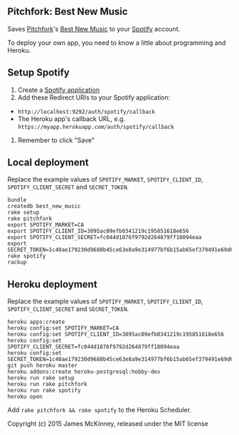 ## Pitchfork: Best New Music

Saves [Pitchfork](http://pitchfork.com/)'s [Best New Music](http://pitchfork.com/reviews/best/albums/) to your [Spotify](https://www.spotify.com/) account.

To deploy your own app, you need to know a little about programming and Heroku.

## Setup Spotify

1. Create a [Spotify application](https://developer.spotify.com/my-applications/#!/applications)
1. Add these Redirect URIs to your Spotify application:
  * `http://localhost:9292/auth/spotify/callback`
  * The Heroku app's callback URL, e.g. `https://myapp.herokuapp.com/auth/spotify/callback`
1. Remember to click "Save"

## Local deployment

Replace the example values of `SPOTIFY_MARKET`, `SPOTIFY_CLIENT_ID`, `SPOTIFY_CLIENT_SECRET` and `SECRET_TOKEN`.

    bundle
    createdb best_new_music
    rake setup
    rake pitchfork
    export SPOTIFY_MARKET=CA
    export SPOTIFY_CLIENT_ID=3095ac09efb0341219c195851618e656
    export SPOTIFY_CLIENT_SECRET=fc044d1876f9792d264879ff18094eaa
    export SECRET_TOKEN=1c40ae179230d9680b45ce63e8a9e314977bf6b15ab65ef379491e69d69f68b9cfc875b2881f3c6fc39ca5b26f1eba03f933e8c7b03386f43e5a5e699af77c64036b26642537f0e126bfe406d1170639d165e7637285e82ec2fbb378c409060cb4d15200bf8360365431f82017bae12187d2ddad962b8a4511e9ed245384276c
    rake spotify
    rackup

## Heroku deployment

Replace the example values of `SPOTIFY_MARKET`, `SPOTIFY_CLIENT_ID`, `SPOTIFY_CLIENT_SECRET` and `SECRET_TOKEN`.

    heroku apps:create
    heroku config:set SPOTIFY_MARKET=CA
    heroku config:set SPOTIFY_CLIENT_ID=3095ac09efb0341219c195851618e656
    heroku config:set SPOTIFY_CLIENT_SECRET=fc044d1876f9792d264879ff18094eaa
    heroku config:set SECRET_TOKEN=1c40ae179230d9680b45ce63e8a9e314977bf6b15ab65ef379491e69d69f68b9cfc875b2881f3c6fc39ca5b26f1eba03f933e8c7b03386f43e5a5e699af77c64036b26642537f0e126bfe406d1170639d165e7637285e82ec2fbb378c409060cb4d15200bf8360365431f82017bae12187d2ddad962b8a4511e9ed245384276c
    git push heroku master
    heroku addons:create heroku-postgresql:hobby-dev
    heroku run rake setup
    heroku run rake pitchfork
    heroku run rake spotify
    heroku open

Add `rake pitchfork && rake spotify` to the Heroku Scheduler.

Copyright (c) 2015 James McKinney, released under the MIT license
